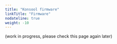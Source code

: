 ```yaml
---
title: "Konsool firmware"
linkTitle: "Firmware"
nodateline: true
weight: -10
---
```


(work in progress, please check this page again later)
